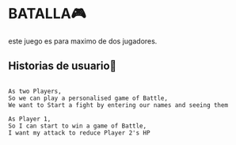 # BATALLA🎮
este juego es para maximo de dos jugadores.
## Historias de usuario👥
```

As two Players,
So we can play a personalised game of Battle,
We want to Start a fight by entering our names and seeing them

As Player 1,
So I can start to win a game of Battle,
I want my attack to reduce Player 2's HP

```
